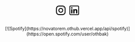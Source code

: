 <p align='center'>
    <a href="https://instagram.com/othbak"><img height="30" src="https://github.com/othub/othub/blob/main/icons/instagram.png?raw=true"></a>&nbsp;&nbsp;
    <a href="https://www.linkedin.com/in/othbak/"><img height="30" src="https://github.com/othub/othub/blob/main/icons/linkedin.png?raw=true"></a>
</p>
<p align="center">
&nbsp; <br>[![Spotify](https://novatorem.othub.vercel.app/api/spotify)](https://open.spotify.com/user/othbak)
</p>
